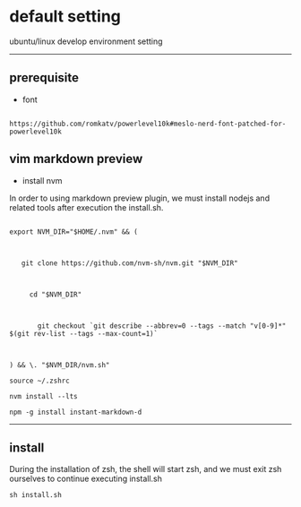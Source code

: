 # default setting

ubuntu/linux develop environment setting

---



##  prerequisite

* font

```

https://github.com/romkatv/powerlevel10k#meslo-nerd-font-patched-for-powerlevel10k

```

## vim markdown preview

* install nvm

In order to using markdown preview plugin, we must install nodejs and related tools after execution the install.sh.



```shell

export NVM_DIR="$HOME/.nvm" && (



   git clone https://github.com/nvm-sh/nvm.git "$NVM_DIR"



     cd "$NVM_DIR"



       git checkout `git describe --abbrev=0 --tags --match "v[0-9]*" $(git rev-list --tags --max-count=1)`



) && \. "$NVM_DIR/nvm.sh"

source ~/.zshrc

nvm install --lts

npm -g install instant-markdown-d

```

___



## install

During the installation of zsh, the shell will start zsh, and we must exit zsh ourselves to continue executing install.sh

```shell
sh install.sh

```
